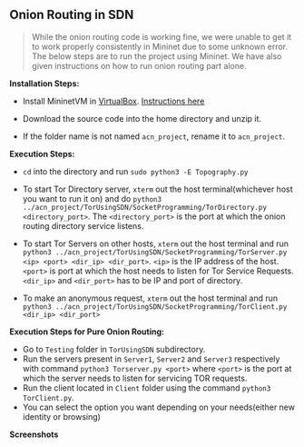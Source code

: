 ## Onion Routing in SDN

> While the onion routing code is working fine, we were unable to get it to work properly consistently in Mininet due to some unknown error. The below steps are to run the project using Mininet. We have also given instructions on how to run onion routing part alone.

**Installation Steps:**

- Install MininetVM in [VirtualBox](https://www.virtualbox.org/). [Instructions here](http://mininet.org/vm-setup-notes/)

- Download the source code into the home directory and unzip it. 

- If the folder name is not named `acn_project`, rename it to `acn_project`. 

**Execution Steps:**

- `cd` into the directory and run `sudo python3 -E Topography.py`

- To start Tor Directory server, `xterm` out the host terminal(whichever host you want to run it on) and do `python3 ../acn_project/TorUsingSDN/SocketProgramming/TorDirectory.py <directory_port>`. The `<directory_port>` is the port at which the onion routing directory service listens.

- To start Tor Servers on other hosts, `xterm` out the host terminal and run `python3 ../acn_project/TorUsingSDN/SocketProgramming/TorServer.py <ip> <port> <dir_ip> <dir_port>`. `<ip>` is the IP address of the host. `<port>` is port at which the host needs to listen for Tor Service Requests. `<dir_ip>` and `<dir_port>` has to be IP and port of directory.

- To make an anonymous request, `xterm` out the host terminal and run `python3 ../acn_project/TorUsingSDN/SocketProgramming/TorClient.py <dir_ip> <dir_port>`


**Execution Steps for Pure Onion Routing:**

- Go to `Testing` folder in `TorUsingSDN` subdirectory. 
- Run the servers present in `Server1`, `Server2` and `Server3` respectively with command `python3 Torserver.py <port>` where `<port>` is the port at which the server needs to listen for servicing TOR requests.
- Run the client located in `Client` folder using the command `python3 TorClient.py`.
- You can select the option you want depending on your needs(either new identity or browsing)


**Screenshots**
